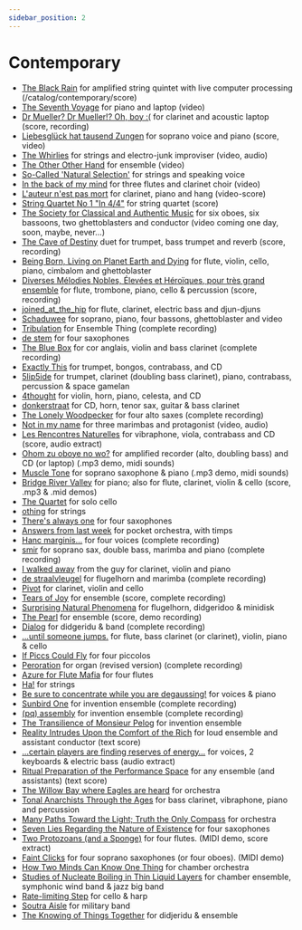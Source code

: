 ```yaml
---
sidebar_position: 2
---
```


# Contemporary

- [The Black Rain](/catalog/contemporary/black "The Black Rain") for amplified string quintet with live computer processing (/catalog/contemporary/score)
- [The Seventh Voyage](/catalog/contemporary/voyage "The Seventh Voyage") for piano and laptop (video)
- [Dr Mueller? Dr Mueller!? Oh, boy :(](/catalog/contemporary/mueller "Dr Mueller? Dr Mueller!? Oh, boy :(") for clarinet and acoustic laptop (score, recording)
- [Liebesglück hat tausend Zungen](/catalog/contemporary/zungen "Liebesglück hat tausend Zungen") for soprano voice and piano (score, video)
- [The Whirlies](/catalog/contemporary/whirlies) for strings and electro-junk improviser (video, audio)
- [The Other Other Hand](/catalog/contemporary/tooh) for ensemble (video)
- [So-Called 'Natural Selection'](/catalog/contemporary/socalled) for strings and speaking voice
- [In the back of my mind](/catalog/contemporary/back) for three flutes and clarinet choir (video)
- [L'auteur n'est pas mort](/catalog/contemporary/auteur) for clarinet, piano and hang (video-score)
- [String Quartet No 1 "In 4/4"](/catalog/contemporary/in44) for string quartet (score)
- [The Society for Classical and Authentic Music](/catalog/contemporary/scam) for six oboes, six bassoons, two ghettoblasters and conductor (video coming one day, soon, maybe, never…)
- [The Cave of Destiny](/catalog/contemporary/cave) duet for trumpet, bass trumpet and reverb (score, recording)
- [Being Born, Living on Planet Earth and Dying](/catalog/contemporary/born) for flute, violin, cello, piano, cimbalom and ghettoblaster
- [Diverses Mélodies Nobles, Élevées et Héroïques, pour très grand ensemble](/catalog/contemporary/diverses) for flute, trombone, piano, cello & percussion (score, recording)
- [joined\_at\_the\_hip](/catalog/contemporary/joined) for flute, clarinet, electric bass and djun-djuns
- [Schaduwee](/catalog/contemporary/schaduwee) for soprano, piano, four bassons, ghettoblaster and video
- [Tribulation](/catalog/contemporary/tribulation) for Ensemble Thing (complete recording)
- [de stem](/catalog/contemporary/stem) for four saxophones
- [The Blue Box](/catalog/contemporary/blue) for cor anglais, violin and bass clarinet (complete recording)
- [Exactly This](/catalog/contemporary/exactly) for trumpet, bongos, contrabass, and CD
- [5lip5ide](/catalog/contemporary/5lip5ide) for trumpet, clarinet (doubling bass clarinet), piano, contrabass, percussion & space gamelan
- [4thought](/catalog/contemporary/4thought) for violin, horn, piano, celesta, and CD
- [donkerstraat](/catalog/contemporary/donker) for CD, horn, tenor sax, guitar & bass clarinet
- [The Lonely Woodpecker](/catalog/contemporary/lonely) for four alto saxes (complete recording)
- [Not in my name](/catalog/contemporary/nimn/) for three marimbas and protagonist (video, audio)
- [Les Rencontres Naturelles](/catalog/contemporary/rencont/) for vibraphone, viola, contrabass and CD (score, audio extract)
- [Ohom zu oboye no wo?](http://tedthetrumpet.wordpress.com/works/ohom/) for amplified recorder (alto, doubling bass) and CD (or laptop) (.mp3 demo, midi sounds)
- [Muscle Tone](http://tedthetrumpet.wordpress.com/works/muscle/) for soprano saxophone & piano (.mp3 demo, midi sounds)
- [Bridge River Valley](http://tedthetrumpet.wordpress.com/works/brv/) for piano; also for flute, clarinet, violin & cello (score, .mp3 & .mid demos)
- [The Quartet](http://tedthetrumpet.wordpress.com/works/quartet/) for solo cello
- [othing](http://tedthetrumpet.wordpress.com/works/othing/) for strings
- [There's always one](http://tedthetrumpet.wordpress.com/works/always/) for four saxophones
- [Answers from last week](http://tedthetrumpet.wordpress.com/works/answers/) for pocket orchestra, with timps
- [Hanc marginis…](http://tedthetrumpet.wordpress.com/works/hanc/) for four voices (complete recording)
- [smir](http://tedthetrumpet.wordpress.com/works/smir/) for soprano sax, double bass, marimba and piano (complete recording)
- [I walked away](http://tedthetrumpet.wordpress.com/works/walked/ "I walked away from the guy") from the guy for clarinet, violin and piano
- [de straalvleugel](http://tedthetrumpet.wordpress.com/works/straal/ "de straalvleugel") for flugelhorn and marimba (complete recording)
- [Pivot](http://tedthetrumpet.wordpress.com/works/pivot/ "Pivot") for clarinet, violin and cello
- [Tears of Joy](http://tedthetrumpet.wordpress.com/works/tears "Tears of Joy") for ensemble (score, complete recording)
- [Surprising Natural Phenomena](http://tedthetrumpet.wordpress.com/natural/ "Surprising Natural Phenomena") for flugelhorn, didgeridoo & minidisk
- [The Pearl](http://tedthetrumpet.wordpress.com/works/pearl/ "The Pearl") for ensemble (score, demo recording)
- [Dialog](http://tedthetrumpet.wordpress.com/works/dialog/ "Dialog") for didgeridu & band (complete recording)
- [...until someone jumps.](http://tedthetrumpet.wordpress.com/works/jumps/ "…until someone jumps.") for flute, bass clarinet (or clarinet), violin, piano & cello
- [If Piccs Could Fly](http://tedthetrumpet.wordpress.com/works/piccs/ "If Piccs Could Fly") for four piccolos
- [Peroration](http://tedthetrumpet.wordpress.com/works/perora/ "Peroration") for organ (revised version) (complete recording)
- [Azure for Flute Mafia](http://tedthetrumpet.wordpress.com/works/azure/ "Azure for Flute Mafia") for four flutes
- [Ha!](http://tedthetrumpet.wordpress.com/works/ha/ "Ha!") for strings
- [Be sure to concentrate while you are degaussing!](http://tedthetrumpet.wordpress.com/works/degau/ "Be sure to concentrate while you are degaussing!") for voices & piano
- [Sunbird One](http://tedthetrumpet.wordpress.com/sunbird/ "Sunbird One") for invention ensemble (complete recording)
- [(pq) assembly](http://tedthetrumpet.wordpress.com/works/pq/ "(pq) assembly") for invention ensemble (complete recording)
- [The Transilience of Monsieur Pelog](http://tedthetrumpet.wordpress.com/works/transilience/ "The Transilience of Monsieur Pelog") for invention ensemble
- [Reality Intrudes Upon the Comfort of the Rich](http://tedthetrumpet.wordpress.com/works/reality/ "Reality Intrudes Upon the Comfort of the Rich") for loud ensemble and assistant conductor (text score)
- […certain players are finding reserves of energy…](http://tedthetrumpet.wordpress.com/works/certain/ "…certain players are finding reserves of energy…") for voices, 2 keyboards & electric bass (audio extract)
- [Ritual Preparation of the Performance Space](http://tedthetrumpet.wordpress.com/works/ritual/ "Ritual Preparation of the Performance Space") for any ensemble (and assistants) (text score)
- [The Willow Bay where Eagles are heard](http://tedthetrumpet.wordpress.com/works/willow/ "The Willow Bay where Eagles are heard") for orchestra
- [Tonal Anarchists Through the Ages](http://tedthetrumpet.wordpress.com/works/anarchists/ "Tonal Anarchists Through the Ages") for bass clarinet, vibraphone, piano and percussion
- [Many Paths Toward the Light; Truth the Only Compass](http://tedthetrumpet.wordpress.com/works/paths/ "Many Paths Toward the Light; Truth the Only Compass") for orchestra
- [Seven Lies Regarding the Nature of Existence](http://tedthetrumpet.wordpress.com/works/lies/ "Seven Lies Regarding the Nature of Existence") for four saxophones
- [Two Protozoans (and a Sponge)](http://tedthetrumpet.wordpress.com/works/sponge/ "Two Protozoans (and a Sponge)") for four flutes. (MIDI demo, score extract)
- [Faint Clicks](http://tedthetrumpet.wordpress.com/works/faint/ "Faint Clicks") for four soprano saxophones (or four oboes). (MIDI demo)
- [How Two Minds Can Know One Thing](http://tedthetrumpet.wordpress.com/works/twominds/ "How Two Minds Can Know One Thing") for chamber orchestra
- [Studies of Nucleate Boiling in Thin Liquid Layers](http://tedthetrumpet.wordpress.com/works/nucleate/ "Studies of Nucleate Boiling in Thin Liquid Layers") for chamber ensemble, symphonic wind band & jazz big band
- [Rate-limiting Step](http://tedthetrumpet.wordpress.com/works/rate/ "Rate-limiting Step") for cello & harp
- [Soutra Aisle](http://tedthetrumpet.wordpress.com/works/soutra/ "Soutra Aisle") for military band
- [The Knowing of Things Together](http://tedthetrumpet.wordpress.com/works/knowing/ "The Knowing of Things Together") for didjeridu & ensemble
